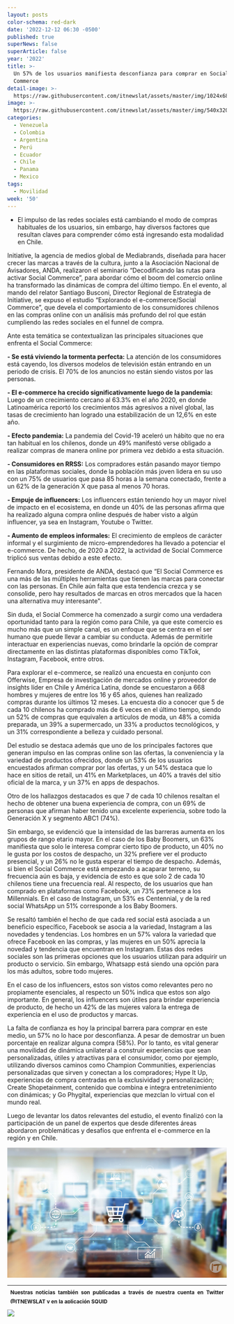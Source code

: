 ```yaml
---
layout: posts
color-schema: red-dark
date: '2022-12-12 06:30 -0500'
published: true
superNews: false
superArticle: false
year: '2022'
title: >-
  Un 57% de los usuarios manifiesta desconfianza para comprar en Social
  Commerce 
detail-image: >-
  https://raw.githubusercontent.com/itnewslat/assets/master/img/1024x680/Compras-digitales-g.jpg
image: >-
  https://raw.githubusercontent.com/itnewslat/assets/master/img/540x320/Compras-digitales-p.jpg
categories:
  - Venezuela
  - Colombia
  - Argentina
  - Perú
  - Ecuador
  - Chile
  - Panama
  - Mexico
tags:
  - Movilidad
week: '50'
---
```

- El impulso de las redes sociales está cambiando el modo de compras habituales de los usuarios, sin embargo, hay diversos factores que resultan claves para comprender cómo está ingresando esta modalidad en Chile.

Initiative, la agencia de medios global de Mediabrands, diseñada para hacer crecer las marcas a través de la cultura, junto a la Asociación Nacional de Avisadores, ANDA, realizaron el seminario “Decodificando las rutas para activar Social Commerce”, para abordar cómo el boom del comercio online ha transformado las dinámicas de compra del último tiempo. En el evento, al mando del relator Santiago Busconi, Director Regional de Estrategia de Initiative, se expuso el estudio “Explorando el e-commerce/Social Commerce”, que devela el comportamiento de los consumidores chilenos en las compras online con un análisis más profundo del rol que están cumpliendo las redes sociales en el funnel de compra.

Ante esta temática se contextualizan las principales situaciones que enfrenta el Social Commerce:

**- Se está viviendo la tormenta perfecta:** La atención de los consumidores está cayendo, los diversos modelos de televisión están entrando en un periodo de crisis. El 70% de los anuncios no están siendo vistos por las personas.

**- El e-commerce ha crecido significativamente luego de la pandemia:** Luego de un crecimiento cercano al 63.3% en el año 2020, en donde Latinoamérica reportó los crecimientos más agresivos a nivel global, las tasas de crecimiento han logrado una estabilización de un 12,6% en este año.

**- Efecto pandemia:** La pandemia del Covid-19 aceleró un hábito que no era tan habitual en los chilenos, donde un 49% manifestó verse obligado a realizar compras de manera online por primera vez debido a esta situación.

**- Consumidores en RRSS:** Los compradores están pasando mayor tiempo en las plataformas sociales, donde la población más joven lidera en su uso con un 75% de usuarios que pasa 85 horas a la semana conectado, frente a un 62% de la generación X que pasa al menos 70 horas.

**- Empuje de influencers:** Los influencers están teniendo hoy un mayor nivel de impacto en el ecosistema, en donde un 40% de las personas afirma que ha realizado alguna compra online después de haber visto a algún influencer, ya sea en Instagram, Youtube o Twitter.

**- Aumento de empleos informales:** El crecimiento de empleos de carácter informal y el surgimiento de micro-emprendedores ha llevado a potenciar el e-commerce. De hecho, de 2020 a 2022, la actividad de Social Commerce triplicó sus ventas debido a este efecto.


Fernando Mora, presidente de ANDA, destacó que “El Social Commerce es una más de las múltiples herramientas que tienen las marcas para conectar con las personas. En Chile aún falta que esta tendencia crezca y se consolide, pero hay resultados de marcas en otros mercados que la hacen una alternativa muy interesante".

Sin duda, el Social Commerce ha comenzado a surgir como una verdadera oportunidad tanto para la región como para Chile, ya que este comercio es mucho más que un simple canal, es un enfoque que se centra en el ser humano que puede llevar a cambiar su conducta. Además de permitirle interactuar en experiencias nuevas, como brindarle la opción de comprar directamente en las distintas plataformas disponibles como TikTok, Instagram, Facebook, entre otros.

Para explorar el e-commerce, se realizó una encuesta en conjunto con Offerwise, Empresa de investigación de mercados online y proveedor de insights líder en Chile y América Latina, donde se encuestaron a 668 hombres y mujeres de entre los 16 y 65 años, quienes han realizado compras durante los últimos 12 meses. La encuesta dio a conocer que 5 de cada 10 chilenos ha comprado más de 6 veces en el último tiempo, siendo un 52% de compras que equivalen a artículos de moda, un 48% a comida preparada, un 39% a supermercado, un 33% a productos tecnológicos, y un 31% correspondiente a belleza y cuidado personal.

Del estudio se destaca además que uno de los principales factores que generan impulso en las compras online son las ofertas, la conveniencia y la variedad de productos ofrecidos, donde un 53% de los usuarios encuestados afirman comprar por las ofertas, y un 54% destaca que lo hace en sitios de retail, un 41% en Marketplaces, un 40% a través del sitio oficial de la marca, y un 37% en apps de despachos.

Otro de los hallazgos destacados es que 7 de cada 10 chilenos resaltan el hecho de obtener una buena experiencia de compra, con un 69% de personas que afirman haber tenido una excelente experiencia, sobre todo la Generación X y segmento ABC1 (74%). 

Sin embargo, se evidenció que la intensidad de las barreras aumenta en los grupos de rango etario mayor. En el caso de los Baby Boomers, un 63% manifiesta que solo le interesa comprar cierto tipo de producto, un 40% no le gusta por los costos de despacho, un 32% prefiere ver el producto presencial, y un 26% no le gusta esperar el tiempo de despacho. Además, si bien el Social Commerce está empezando a acaparar terreno, su frecuencia aún es baja, y evidencia de esto es que solo 2 de cada 10 chilenos tiene una frecuencia real. Al respecto, de los usuarios que han comprado en plataformas como Facebook, un 73% pertenece a los Millennials. En el caso de Instagram, un 53% es Centennial, y de la red social WhatsApp un 51% corresponde a los Baby Boomers.

Se resaltó también el hecho de que cada red social está asociada a un beneficio específico, Facebook se asocia a la variedad, Instagram a las novedades y tendencias. Los hombres en un 57% valora la variedad que ofrece Facebook en las compras, y las mujeres en un 50% aprecia la novedad y tendencia que encuentran en Instagram. Estas dos redes sociales son las primeras opciones que los usuarios utilizan para adquirir un producto o servicio. Sin embargo, Whatsapp está siendo una opción para los más adultos, sobre todo mujeres.

En el caso de los influencers, estos son vistos como relevantes pero no propiamente esenciales, al respecto un 50% indica que estos son algo importante. En general, los influencers son útiles para brindar experiencia de producto, de hecho un 42% de las mujeres valora la entrega de experiencia en el uso de productos y marcas.

La falta de confianza es hoy la principal barrera para comprar en este medio, un 57% no lo hace por desconfianza. A pesar de demostrar un buen porcentaje en realizar alguna compra (58%). Por lo tanto, es vital generar una movilidad de dinámica unilateral a construir experiencias que sean personalizadas, útiles y atractivas para el consumidor, como por ejemplo, utilizando diversos caminos como Champion Communities, experiencias personalizadas que sirven y conectan a los compradores; Hype It Up, experiencias de compra centradas en la exclusividad y personalización; Create Shopetainment, contenido que combina e integra entretenimiento con dinámicas; y Go Phygital, experiencias que mezclan lo virtual con el mundo real.

Luego de levantar los datos relevantes del estudio, el evento finalizó con la participación de un panel de expertos que desde diferentes áreas abordaron problemáticas y desafíos que enfrenta el e-commerce en la región y en Chile.

![](https://raw.githubusercontent.com/itnewslat/assets/master/img/540x320/Compras-digitales-p.jpg)

<table style="height: 42px;" width="569">
<tbody>
<tr>
<td style="text-align: justify;"><sub><strong>Nuestras noticias también son publicadas a través de nuestra cuenta en Twitter <a href="https://twitter.com/itnewslat?lang=es">@ITNEWSLAT</a> y en la aplicación <a href="https://squidapp.co/en/">SQUID</a></strong></sub></td>
</tr>
</tbody>
</table>

<img src="https://tracker.metricool.com/c3po.jpg?hash=56f88a41e39ab42c063cc51676587a04"/>